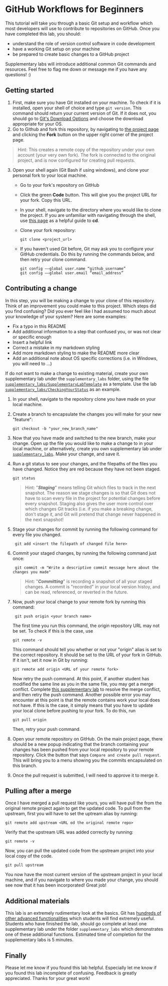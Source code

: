 # GitHub Workflows for Beginners

This tutorial will take you through a basic Git setup and workflow which most developers will use to contribute to repositories on GitHub. 
Once you have completed this lab, you should:
- understand the role of version control software in code development
- have a working Git setup on your machine
- be prepared to create basic changes to a GitHub project

Supplementary labs will introduce additional common Git commands and resources. Feel free to flag me down or message me if you have any questions! :)

## Getting started
1. First, make sure you have Git installed on your machine. To check if it is installed, open your shell of choice and type `git version`. This command should return your current version of Git. If it does not, you should go to [Git's Download Options](https://git-scm.com/downloads) and choose the download appropriate for your OS.
2. Go to Github and fork this repository, by navigating to [the project page](https://github.com/limh0228/GithubTutorial) and clicking the **Fork** button on the upper right corner of the project page.
> Hint: This creates a remote copy of the repository under your own account (your very own fork). The fork is connected to the original project, and is now configured for creating pull requests.
3. Open your shell again (Git Bash if using windows), and clone your personal fork to your local machine.
    -  Go to your fork's repository on GitHub
    - Click the green **Code** button. This will give you the project URL for your fork. Copy this URL.
    - In your shell, navigate to the directory where you would like to clone the project. If you are unfamiliar with navigating through the shell, use [this page](https://linuxize.com/post/linux-cd-command/) as a helpful guide to **cd**.
    - Clone your fork repository:
        ```
        git clone <project_url>
        ```
    - If you haven't used Git before, Git may ask you to configure your GitHub credentials. Do this by running the commands below, and then retry your clone command.
    
        ```
        git config ––global user.name “github_username”
        git config ––global user.email “email_address”
        ```
## Contributing a change
In this step, you will be making a change to your clone of this repository. Think of an improvement you could make to this project. Which steps did you find confusing? Did you ever feel like I had assumed too much about your knowledge of your system? Here are some examples:
- Fix a typo in this README
- Add additional information to a step that confused you, or was not clear or specific enough
- Insert a helpful link
- Correct a mistake in my markdown styling
- Add more markdown styling to make the README more clear
- Add an additional note about OS specific corrections (i.e. in Windows, you will need to ...)

If do not want to make a change to existing material, create your own supplementary lab under the `supplementary_labs` folder, using the file [`supplementary_labs/SupplementaryLabTemplate`](supplementary_labs/SupplementaryLabTemplate.md) as a template. Use the lab  [`supplementary_labs/CheckingYourStatus`](supplementary_labs/CheckingYourStatus.md) as an example.

1. In your shell, navigate to the repository clone you have made on your local machine.
2. Create a branch to encapsulate the changes you will make for your new "feature":
    
    ```
    git checkout -b "your_new_branch_name"
    ```
3. Now that you have made and switched to the new branch, make your change. Open up the file you would like to make a change to in your local machine, or alternatively, create you own supplementary lab under [`supplementary_labs`](supplementary_labs). Make your change, and save it.
4. Run a git status to see your changes, and the filepaths of the files you have changed. Notice they are red because they have not been staged.

    ```
    git status
    ```
    > Hint: "***Staging***" means telling Git which files to track in the next snapshot. The reason we stage changes is so that Git does not have to scan every file in the project for potential changes before every snapshot. Staging also gives the user more control over which changes Git tracks (i.e. if you make a breaking change, don't stage it, and Git will pretend that change never happened in the next snapshot! 
5. Stage your changes for commit by running the following command for every file you changed.
   
   ```
    git add <insert the filepath of changed file here>
    ```
6. Commit your staged changes, by running the following command just once:
   
   ```
    git commit -m "Write a descriptive commit message here about the changes you made"
    ```
    > Hint: "***Committing***" is recording a snapshot of all your staged changes. A commit is "recorded" in your local version histoy, and can be read, referenced, or reverted in the future.
7. Now, push your local change to your remote fork by running this command:
   
   ```
    git push origin <your branch name>
    ```
    The first time you run this command, the origin repository URL may not be set. To check if this is the case, use 
    
    ``` 
    git remote -v
    ```
    This command should tell you whether or not your "origin" alias is set to the correct repository. It should be set to the URL of your fork in GitHub. If it isn't, set it now in Git by running:
    
    ```
    git remote add origin <URL of your remote fork>
    ```
    Now retry the push command.
    At this point, if another student has modified the same line as you in the same file, you may get a merge conflict. Complete [this supplementary lab](supplementary_labs/ResolvingMergeConflicts.md) to resolve the merge conflict, and then retry the push command.
    Another possible error you may encounter at this point is that the remote contains work your local does not have. If this is the case, it simply means that you have to update your local clone before pushing to your fork. To do this, run
    ```
    git pull origin
    ```
    Then, retry your push command.
8. Open your remote repository on GitHub. On the main project page, there should be a new popup indicating that the branch containing your changes has been pushed from your local repository to your remote repository. Click the button that says `Compare and create pull request`. This will bring you to a menu showing you the commits encapsulated on this branch.
9. Once the pull request is submitted, I will need to approve it to merge it.

## Pulling after a merge
Once I have merged a pull request like yours, you will have pull the from the original remote project again to get the updated code. To pull from the upstream, first you will have to set the uptream alias by running:

    git remote add upstream <URL od the original remote repo>
    
Verify that the upstream URL was added correctly by running:
    
    git remote -v
    
Now, you can pull the updated code from the upstream project into your local copy of the code.
    
    git pull upstream
   
You now have the most current version of the upstream project in your local machine, and if you navigate to where you made your change, you should see now that it has been incorporated! Great job!

## Additional materials
This lab is an extremely rudimentary look at the basics. Git has [hundreds of other advanced functionalities](https://git-scm.com/docs) which students will find extremely useful. Students who have finished the lab, should go complete at least one supplementary lab under the folder `supplementary_labs` which demonstrates one of these additional functions. Estimated time of completion for the supplementary labs is 5 minutes.

## Finally
Please let me know if you found this lab helpful. Especially let me know if you found this lab incomplete of confusing. Feedback is greatly appreciated. Thanks for your great work!
